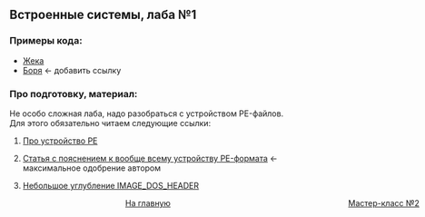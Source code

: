 ## Встроенные системы, лаба №1

### Примеры кода:
+ [Жека](https://github.com/3ilib0ba/ITMO-Embedded-Systems/tree/main/lab-1)
+ [Боря]() <- добавить ссылку

### Про подготовку, материал:

Не особо сложная лаба, надо разобраться с устройством PE-файлов. Для этого обязательно читаем следующие ссылки:

1) [Про устройство PE](https://rsdn.org/article/baseserv/pe_coff.xml)

2) [Статья с пояснением к вообще всему устройству PE-формата](https://habr.com/ru/post/266831/) <-максимальное одобрение автором

3) [Небольшое углубление IMAGE_DOS_HEADER](https://firststeps.ru/mfc/winapi/r.php?23)








[//]: # (к оглавлению и на прочие лабы)
<div style="position: absolute; left: 10px">
    <a style="text-align: right" href="#"></a>
</div>
<div style="position: absolute; left: 45%">
    <a href="../../secondcourse.html">На главную</a>
</div>
<div style="position: absolute; right: 10px">
    <a style="text-align: right" href="lab-2.html">Мастер-класс №2</a>
</div>